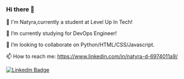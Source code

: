 ### Hi there 👋



 🔭 I'm Natyra,currently a student at Level Up In Tech!
 
 🌱 I’m currently studying for DevOps Engineer!
 
 👯 I’m looking to collaborate on Python/HTML/CSS/Javascript.
 
 📫 How to reach me: https://www.linkedin.com/in/natyra-d-6974011a9/
 
 [![Linkedin Badge](https://img.shields.io/badge/-Natyra%20DeGraffenreid-blue?style=flat-square&logo=Linkedin&logoColor=white&link=https://www.linkedin.com/in/natyra-d-6974011a9/)](https://www.linkedin.com/in/natyra-d-6974011a9/)

